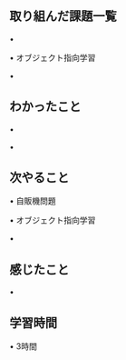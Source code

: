 ## 取り組んだ課題一覧
• 


• オブジェクト指向学習


• 


## わかったこと
• 


• 


## 次やること
• 自販機問題


• オブジェクト指向学習


• 

## 感じたこと
• 


## 学習時間
• 3時間